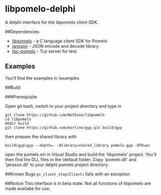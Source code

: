 libpomelo-delphi
================

A delphi interface for the libpomelo client SDK.

##Dependencies

* [libpomelo](https://github.com/NetEase/libpomelo) - a C language client SDK for Pomelo.
* [jansson](https://github.com/akheron/jansson) - JSON encode and decode library.
* [tpc-pomelo](https://github.com/changchang/tcp-pomelo) - Tcp server for test.

 
## Examples

You'll find the examples in \examples

##Build

###Prerequisite

Open git bash, switch to your project directory and type in

```
git clone https://github.com/NetEase/libpomelo
cd libpomelo
mkdir build
git clone https://github.com/martine/gyp.git build/gyp
```    

then prepare the shared library with

```
build\gyp\gyp --depth=. -Dlibrary=shared_library pomelo.gyp -DTO=pc
``` 

open the pomelo.sln in Visual Studio and build the 'libpomelo' project. You'll then find the DLL files in the \default folder. Copy 'pomelo.dll' and 'jansson.dll' to your delphi pomelo project directory.

##Known Bugs
```pc_client_stop(Client)``` fails with an exception

##Notice
This interface is in beta state. Not all functions of libpomelo are made availabe for use. 
